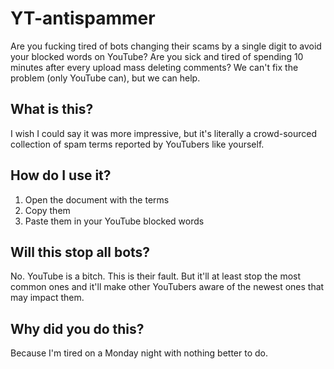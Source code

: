 # YT-antispammer
Are you fucking tired of bots changing their scams by a single digit to avoid your blocked words on YouTube? Are you sick and tired of spending 10 minutes after every upload mass deleting comments? We can't fix the problem (only YouTube can), but we can help.

## What is this?
I wish I could say it was more impressive, but it's literally a crowd-sourced collection of spam terms reported by YouTubers like yourself.

## How do I use it?
1. Open the document with the terms
2. Copy them
3. Paste them in your YouTube blocked words

## Will this stop all bots?
No. YouTube is a bitch. This is their fault. But it'll at least stop the most common ones and it'll make other YouTubers aware of the newest ones that may impact them.

## Why did you do this?
Because I'm tired on a Monday night with nothing better to do.

